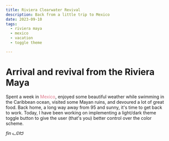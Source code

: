 ```yaml
---
title: Riviera Clearwater Revival
description: Back from a little trip to Mexico
date: 2023-09-10
tags:
  - riviera maya
  - mexico
  - vacation
  - toggle theme

---
```


# Arrival and revival from the Riviera Maya

Spent a week in <span style="color:#de768a">Mexico</span>, enjoyed some beautiful weather while swimming in the Caribbean ocean, visited some Mayan ruins, and devoured a lot of great food. Back home, a long way away from 95 and sunny, it's time to get back to work. Today, I have been working on implementing a light/dark theme toggle button to give the user (that's you) better control over the color scheme.

*fin* ᓚᘏᗢ